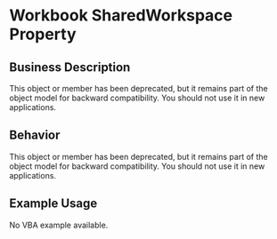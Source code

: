 # Workbook SharedWorkspace Property

## Business Description
This object or member has been deprecated, but it remains part of the object model for backward compatibility. You should not use it in new applications.

## Behavior
This object or member has been deprecated, but it remains part of the object model for backward compatibility. You should not use it in new applications.

## Example Usage
No VBA example available.